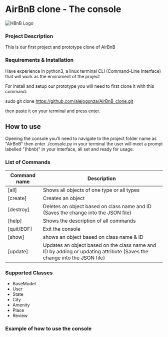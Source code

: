 # AirBnB clone - The console

![HBnB Logo](https://i.ibb.co/MMvC1rY/65f4a1dd9c51265f49d0.png)

### Project Description
This is our first project and prototype clone of AirBnB

### Requirements & Installation

Have experience in python3, a linux terminal CLI (Command-Line Interface) that will work as the enviroment of the project

For install and setup our prototype you will need to first clone it with this command:

sudo git clone https://github.com/alejogonza/AirBnB_clone.git

then paste it on your terminal and press enter.

## How to use

Opening the console you'll need to navigate to the project folder name as "AirBnB" then enter ./console.py in your terminal the user will meet a prompt labelled "(hbnb)" in your interface, all set and ready for usage.

### List of Commands

| **Command name** | **Description** |
| ---------------- | --------------- |
|[all] | Shows all objects of one type or all types |
|[create] | Creates an object |
|[destroy] | Deletes an object based on class name and ID (Saves the change into the JSON file) |
|[help] | Shows the description of all commands |
|[quit/EOF] | Exit the console |
|[show] | shows an object based on class name & ID |
|[update] | Updates an object based on the class name and ID by adding or updating attribute (Saves the change into the JSON file) |

### Supported Classes

 - BaseModel
 - User
 - State
 - City
 - Amenity
 - Place
 - Review

### Example of how to use the console
